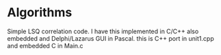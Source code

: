 # Algorithms
Simple LSQ correlation code. 
I have this implemented in C/C++ also embedded and Delphi/Lazarus GUI in Pascal.
this is C++ port in unit1.cpp and embedded C in Main.c
